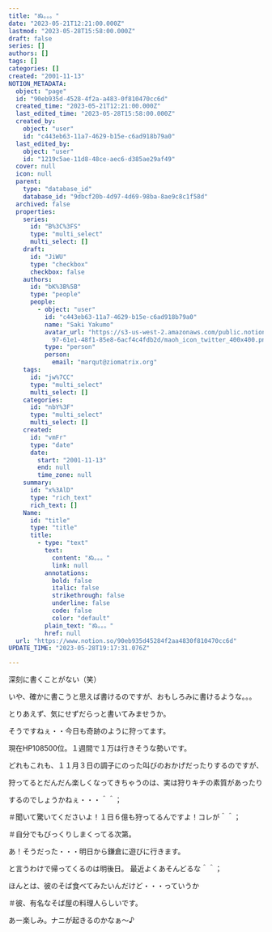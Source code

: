 ```yaml
---
title: "ぬ。。。"
date: "2023-05-21T12:21:00.000Z"
lastmod: "2023-05-28T15:58:00.000Z"
draft: false
series: []
authors: []
tags: []
categories: []
created: "2001-11-13"
NOTION_METADATA:
  object: "page"
  id: "90eb935d-4528-4f2a-a483-0f810470cc6d"
  created_time: "2023-05-21T12:21:00.000Z"
  last_edited_time: "2023-05-28T15:58:00.000Z"
  created_by:
    object: "user"
    id: "c443eb63-11a7-4629-b15e-c6ad918b79a0"
  last_edited_by:
    object: "user"
    id: "1219c5ae-11d8-48ce-aec6-d385ae29af49"
  cover: null
  icon: null
  parent:
    type: "database_id"
    database_id: "9dbcf20b-4d97-4d69-98ba-8ae9c8c1f58d"
  archived: false
  properties:
    series:
      id: "B%3C%3FS"
      type: "multi_select"
      multi_select: []
    draft:
      id: "JiWU"
      type: "checkbox"
      checkbox: false
    authors:
      id: "bK%3B%5B"
      type: "people"
      people:
        - object: "user"
          id: "c443eb63-11a7-4629-b15e-c6ad918b79a0"
          name: "Saki Yakumo"
          avatar_url: "https://s3-us-west-2.amazonaws.com/public.notion-static.com/3ad1c4\
            97-61e1-48f1-85e8-6acf4c4fdb2d/maoh_icon_twitter_400x400.png"
          type: "person"
          person:
            email: "marqut@ziomatrix.org"
    tags:
      id: "jw%7CC"
      type: "multi_select"
      multi_select: []
    categories:
      id: "nbY%3F"
      type: "multi_select"
      multi_select: []
    created:
      id: "vmFr"
      type: "date"
      date:
        start: "2001-11-13"
        end: null
        time_zone: null
    summary:
      id: "x%3AlD"
      type: "rich_text"
      rich_text: []
    Name:
      id: "title"
      type: "title"
      title:
        - type: "text"
          text:
            content: "ぬ。。。"
            link: null
          annotations:
            bold: false
            italic: false
            strikethrough: false
            underline: false
            code: false
            color: "default"
          plain_text: "ぬ。。。"
          href: null
  url: "https://www.notion.so/90eb935d45284f2aa4830f810470cc6d"
UPDATE_TIME: "2023-05-28T19:17:31.076Z"

---
```

<link rel="stylesheet" href="https://cdn.jsdelivr.net/npm/katex@0.16.2/dist/katex.min.css" integrity="sha384-bYdxxUwYipFNohQlHt0bjN/LCpueqWz13HufFEV1SUatKs1cm4L6fFgCi1jT643X" crossorigin="anonymous">


深刻に書くことがない（笑）


いや、確かに書こうと思えば書けるのですが、おもしろみに書けるような。。。


とりあえず、気にせずだらっと書いてみませうか。


そうですねぇ・・今日も奇跡のように狩ってます。


現在HP108500位。１週間で１万は行きそうな勢いです。


どれもこれも、１１月３日の調子にのった叫びのおかげだったりするのですが、


狩ってるとだんだん楽しくなってきちゃうのは、実は狩りキチの素質があったり


するのでしょうかねぇ・・・＾＾；


＃聞いて驚いてくださいよ！１日６億も狩ってるんですよ！コレが＾＾；


＃自分でもびっくりしまくってる次第。


あ！そうだった・・・明日から鎌倉に遊びに行きます。


と言うわけで帰ってくるのは明後日。 最近よくあそんどるな＾＾；


ほんとは、彼のそば食べてみたいんだけど・・・っていうか


＃彼、有名なそば屋の料理人らしいです。


あー楽しみ。ナニが起きるのかなぁ～♪

